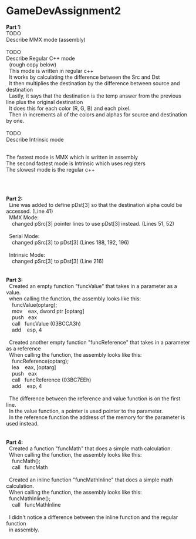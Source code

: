 # GameDevAssignment2

<b>Part 1:</b><br />
TODO<br />
Describe MMX mode (assembly)<br />
<br />
TODO<br />
Describe Regular C++ mode<br />
&nbsp;&nbsp;(rough copy below)<br />
&nbsp;&nbsp;This mode is written in regular c++<br />
&nbsp;&nbsp;It works by calculating the difference between the Src and Dst<br />
&nbsp;&nbsp;It then multiplies the destination by the difference between source and destination<br />
&nbsp;&nbsp;Lastly, it says that the destination is the temp answer from the previous line plus the original destination<br />
&nbsp;&nbsp;It does this for each color (R, G, B) and each pixel.<br />
&nbsp;&nbsp;Then in increments all of the colors and alphas for source and destination by one. <br />
<br />
TODO<br />
Describe Intrinsic mode<br />


<br />
The fastest mode is MMX which is written in assembly<br />
The second fastest mode is Intrinsic which uses registers<br />
The slowest mode is the regular c++<br />

<br /><br />

<b>Part 2:</b><br />
&nbsp;&nbsp;Line was added to define pDst[3] so that the destination alpha could be accessed. (Line 41)<br />
&nbsp;&nbsp;MMX Mode:<br />
&nbsp;&nbsp;&nbsp;&nbsp;changed pSrc[3] pointer lines to use pDst[3] instead. (Lines 51, 52)<br />
<br />
&nbsp;&nbsp;Serial Mode:<br /> 
&nbsp;&nbsp;&nbsp;&nbsp;changed pSrc[3] to pDst[3] (Lines 188, 192, 196)<br />
<br />
&nbsp;&nbsp;Intrinsic Mode:<br />
&nbsp;&nbsp;&nbsp;&nbsp;changed pSrc[3] to pDst[3] (Line 216)<br />
<br />
<br />
<b>Part 3:</b><br />
&nbsp;&nbsp;Created an empty function "funcValue" that takes in a parameter as a value.<br />
&nbsp;&nbsp;when calling the function, the assembly looks like this:<br />
&nbsp;&nbsp;&nbsp;&nbsp;funcValue(optarg);<br />
&nbsp;&nbsp;&nbsp;&nbsp;mov &nbsp;&nbsp;&nbsp;eax, dword ptr [optarg]<br />
&nbsp;&nbsp;&nbsp;&nbsp;push&nbsp;&nbsp;&nbsp;eax<br />
&nbsp;&nbsp;&nbsp;&nbsp;call&nbsp;&nbsp;&nbsp;funcValue (03BCCA3h)<br />
&nbsp;&nbsp;&nbsp;&nbsp;add &nbsp;&nbsp;&nbsp;esp, 4<br />
<br />
&nbsp;&nbsp;Created another empty function "funcReference" that takes in a parameter as a reference<br />
&nbsp;&nbsp;When calling the function, the assembly looks like this:<br />
&nbsp;&nbsp;&nbsp;&nbsp;funcReference(optarg);<br />
&nbsp;&nbsp;&nbsp;&nbsp;lea &nbsp;&nbsp;&nbsp;eax, [optarg]<br />
&nbsp;&nbsp;&nbsp;&nbsp;push&nbsp;&nbsp;&nbsp;eax<br />
&nbsp;&nbsp;&nbsp;&nbsp;call&nbsp;&nbsp;&nbsp;funcReference (03BC7EEh)<br />
&nbsp;&nbsp;&nbsp;&nbsp;add &nbsp;&nbsp;&nbsp;esp, 4<br />
<br />
&nbsp;&nbsp;The difference between the reference and value function is on the first line.<br />
&nbsp;&nbsp;In the value function, a pointer is used pointer to the parameter.<br />
&nbsp;&nbsp;In the reference function the address of the memory for the parameter is used instead.<br />
<br />
<br />
<b>Part 4:</b><br />
&nbsp;&nbsp;Created a function "funcMath" that does a simple math calculation.<br />
&nbsp;&nbsp;When calling the function, the assembly looks like this:<br />
&nbsp;&nbsp;&nbsp;&nbsp;funcMath();<br />
&nbsp;&nbsp;&nbsp;&nbsp;call&nbsp;&nbsp;&nbsp;funcMath<br />
<br />
&nbsp;&nbsp;Created an inline function "funcMathInline" that does a simple math calculation.<br />
&nbsp;&nbsp;When calling the function, the assembly looks like this:<br />
&nbsp;&nbsp;funcMathInline();<br />
&nbsp;&nbsp;&nbsp;&nbsp;call&nbsp;&nbsp;&nbsp;funcMathInline<br />
<br />
&nbsp;&nbsp;I didn't notice a difference between the inline function and the regular function<br />
&nbsp;&nbsp;in assembly.<br />
